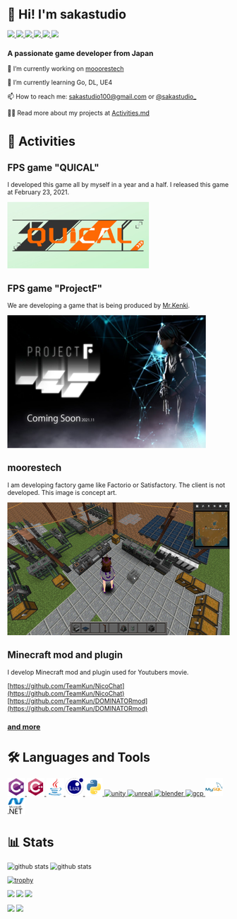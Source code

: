 # 👋 Hi! I'm sakastudio

<p align="left"> 
  <a href="http://twitter.com/sakastudio_" target="_blank">
    <img height="25" src="https://img.shields.io/twitter/follow/sakastudio_?label=Twitter&logo=twitter&style=flat" />
  </a>
  <a href="https://store.steampowered.com/curator/38927102" target="_blank">
    <img height="25" src="https://img.shields.io/badge/Released-4 games-blue?logo=steam&style=flat" />
  </a>
  <a href="https://github.com/sakastudio" target="_blank">
    <img height="25" src="https://img.shields.io/github/followers/sakastudio?label=follow&logo=github&style=flat" />
  </a>
  <a href="https://www.youtube.com/channel/UCc7Dqe2967Vl7DtKNv0QshA" target="_blank">
    <img height="25" src="https://img.shields.io/youtube/channel/subscribers/UCc7Dqe2967Vl7DtKNv0QshA?logo=youtube&style=flat" />
  </a>
  <a href="http://qiita.com/sakastudio_" target="_blank">
    <img height="25" src="https://qiita-badge.apiapi.app/s/sakastudio_/posts.svg"/>
  </a>
  <a href="https://atcoder.jp/users/sakastudio" target="_blank">
    <img height="25" src="https://img.shields.io/endpoint?url=https%3A%2F%2Fatcoder-badges.now.sh%2Fapi%2Fatcoder%2Fjson%2Fsakastudio?style=flat" />
  </a>
</p>

### A passionate game developer from Japan

🔭 I’m currently working on [mooorestech](https://github.com/sakastudio/industrialization)

🌱  I’m currently learning Go, DL, UE4

📫  How to reach me: sakastudio100@gmail.com or [@sakastudio_](https://twitter.com/sakastudio_)

👨‍💻  Read more about my projects at [Activities.md](https://github.com/sakastudio/sakastudio/blob/main/Activities.md) 

# 🚀 Activities

## FPS game "QUICAL"
I developed this game all by myself in a year and a half.
I released this game at February 23, 2021.

  <a href="https://store.steampowered.com/app/1216600/QUICAL/" target="_blank">
    <img height=150 src="img/quical.jpeg"/>
  </a>

## FPS game "ProjectF"
We are developing a game that is being produced by [Mr.Kenki](https://twitter.com/T_kenki).

  <a href="https://camp-fire.jp/projects/view/421688" target="_blank">
    <img height=300 src="img/projectf.jpeg"/>
  </a>


## moorestech

I am developing factory game like Factorio or Satisfactory.
The client is not developed. This image is concept art.

  <a href="https://github.com/sakastudio/moorestech" target="_blank">
    <img height=300 src="img/factory.jpeg"/>
  </a>

## Minecraft mod and plugin
I develop Minecraft mod and plugin used for Youtubers movie.

[https://github.com/TeamKun/NicoChat](https://github.com/TeamKun/NicoChat)<br>
[https://github.com/TeamKun/DOMINATORmod](https://github.com/TeamKun/DOMINATORmod)

### [and more](https://github.com/sakastudio/sakastudio/blob/main/Activities.md) 


# 🛠️  Languages and Tools
<p align="left">
        <a href="https://www.w3schools.com/cs/" target="_blank">
            <img src="https://raw.githubusercontent.com/devicons/devicon/master/icons/csharp/csharp-original.svg" alt="csharp" width="40" height="40"/>
        </a>
        <a href="https://www.w3schools.com/cpp/" target="_blank"> 
            <img src="https://raw.githubusercontent.com/devicons/devicon/master/icons/cplusplus/cplusplus-original.svg" alt="cplusplus" width="40" height="40"/> 
        </a> 
        <a href="https://www.java.com" target="_blank">
            <img src="https://raw.githubusercontent.com/devicons/devicon/master/icons/java/java-original.svg" alt="java" width="40" height="40"/>
        </a>
        <a href="https://www.lua.org/" target="_blank">
            <img src="https://raw.githubusercontent.com/sakastudio/sakastudio/main/img/lua.png" alt="lua" width="40" height="40"/>
        </a>
        <a href="https://www.python.org" target="_blank">
            <img src="https://raw.githubusercontent.com/devicons/devicon/master/icons/python/python-original.svg" alt="python" width="40" height="40"/>
        </a>
        <a href="https://unity.com/" target="_blank">
            <img src="https://www.vectorlogo.zone/logos/unity3d/unity3d-icon.svg" alt="unity" width="40" height="40"/>
        </a>
        <a href="https://unrealengine.com/" target="_blank">
          <img src="https://raw.githubusercontent.com/kenangundogan/fontisto/036b7eca71aab1bef8e6a0518f7329f13ed62f6b/icons/svg/brand/unreal-engine.svg" alt="unreal" width="40" height="40"/>
        </a> 
        <a href="https://www.blender.org/" target="_blank">
            <img src="https://download.blender.org/branding/community/blender_community_badge_white.svg" alt="blender" width="40" height="40"/>
        </a>
        <a href="https://cloud.google.com" target="_blank">
            <img src="https://www.vectorlogo.zone/logos/google_cloud/google_cloud-icon.svg" alt="gcp" width="40" height="40"/>
        </a>
        <a href="https://www.mysql.com/" target="_blank">
            <img src="https://raw.githubusercontent.com/devicons/devicon/master/icons/mysql/mysql-original-wordmark.svg" alt="mysql" width="40" height="40"/>
        </a>
        <a href="https://dotnet.microsoft.com/" target="_blank">
            <img src="https://raw.githubusercontent.com/devicons/devicon/master/icons/dot-net/dot-net-original-wordmark.svg" alt="dotnet" width="40" height="40"/>
        </a>
    </p>


# 📊 Stats

<p align="left"> 
  <img alt="github stats" height="175px" src="https://github-readme-stats.vercel.app/api?username=sakastudio&theme=onedark&show_icons=ture" />
  <img alt="github stats" height="175px" src="https://github-readme-stats.vercel.app/api/top-langs/?username=sakastudio&layout=compact&cache_seconds=1800&theme=onedark&hide=ShaderLab" />
</p>

[![trophy](https://github-profile-trophy.vercel.app/?username=sakastudio&theme=onedark&column=7
)](https://github.com/ryo-ma/github-profile-trophy)

![](https://github-profile-summary-cards.vercel.app/api/cards/profile-details?username=sakastudio&theme=nord_dark)
![](https://github-profile-summary-cards.vercel.app/api/cards/repos-per-language?username=sakastudio&theme=nord_dark)
![](https://github-profile-summary-cards.vercel.app/api/cards/most-commit-language?username=sakastudio&theme=nord_dark)

![](https://github-profile-summary-cards.vercel.app/api/cards/stats?username=sakastudio&theme=nord_dark)
![](https://github-profile-summary-cards.vercel.app/api/cards/productive-time?username=sakastudio&theme=nord_dark)




